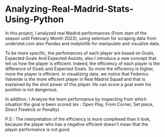 # Analyzing-Real-Madrid-Stats-Using-Python

In this project, I analyzed real Madrid performances (From start of the season until February Month 2023), using selenium for scraping data from understat.com 
also Pandas and matplotlib for manipulate and visualize data.

To be more specific, the perfomances of each player are based on Goals, Expected Goals And Expected Assists, also I introduce a new concept that tell us how the player is efficient. Indeed, the efficiency of each player is the difference of Goals and Expected Goals. So more the efficiency is higher, more the player is efficient.
In visualizing data, we notice that Federico Valverde is the more efficient player in Real Madrid Squad and that is explained by the shot power of this player. He can score a goal even his position is not dangerous.

In addition, I Analyze the team performance by inspecting from which situation the goal is been scored (ex : Open Play, From Corner, Set piece, Direct Freekick or Penalty)

P.S : The interpretation of the efficiency is more complexed than it look, because the player who has a negative efficient doesn't mean that the player performance is not good.

